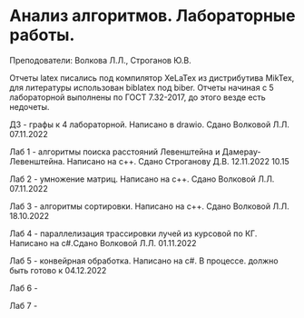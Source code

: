 # Анализ алгоритмов. Лабораторные работы.

Преподователи: Волкова Л.Л., Строганов Ю.В.

Отчеты latex писались под компилятор XeLaTex из дистрибутива MikTex, для литературы использован biblatex под biber. Отчеты начиная с 5 лабораторной выполнены по ГОСТ 7.32-2017, до этого везде есть недочеты. 

ДЗ - графы к 4 лабораторной. Написано в drawio. Сдано Волковой Л.Л. 07.11.2022

Лаб 1 - алгоритмы поиска расстояний Левенштейна и Дамерау-Левенштейна. Написано на c++. Сдано Строганову Д.В. 12.11.2022 10.15

Лаб 2 - умножение матриц. Написано на c++. Сдано Волковой Л.Л. 07.11.2022

Лаб 3 - алгоритмы сортировки. Написано на c++. Сдано Волковой Л.Л. 18.10.2022

Лаб 4 - параллелизация трассировки лучей из курсовой по КГ. Написано на c#.Сдано Волковой Л.Л. 01.11.2022

Лаб 5 - конвейрная обработка. Написано на c#. В процессе. должно быть готово к 04.12.2022

Лаб 6 -

Лаб 7 - 
